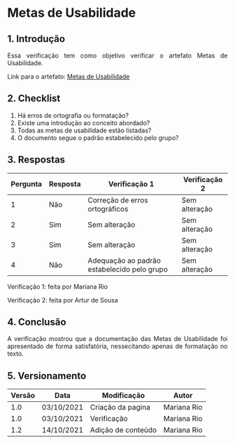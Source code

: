 # Metas de Usabilidade

## 1. Introdução
<p style="text-align: justify">
Essa verificação tem como objetivo verificar o artefato Metas de Usabilidade.
</p>

Link para o artefato: [Metas de Usabilidade](https://interacao-humano-computador.github.io/2021.1-MusikCity/VerMetas/)
## 2. Checklist 

1. Há erros de ortografia ou formatação?
2. Existe uma introdução ao conceito abordado?
3. Todas as metas de usabilidade estão listadas?
4. O documento segue o padrão estabelecido pelo grupo?


## 3. Respostas

Pergunta|Resposta   |Verificação 1 |Verificação 2
--------|-----------|--------------|-----------------
1       |Não |Correção de erros ortográficos   | Sem alteração
2       |Sim| Sem alteração | Sem alteração 
3       |Sim| Sem alteração | Sem alteração 
4       |Não| Adequação ao padrão estabelecido pelo grupo | Sem alteração 

Verificação 1: feita por Mariana Rio
<p></p>
Verificação 2: feita por Artur de Sousa


## 4. Conclusão
<p style="text-align: justify">A verificação mostrou que a documentação das Metas de Usabilidade foi apresentado de forma satisfatória, nessecitando apenas de formatação no texto.
</p>

## 5. Versionamento
Versão|Data      |Modificação        |Autor
------|----------|-------------------|---------------
1.0   |03/10/2021|Criação da pagina  |Mariana Rio 
1.0   |03/10/2021|Verificação        |Mariana Rio
1.2   |14/10/2021|Adição de conteúdo |Mariana Rio 
